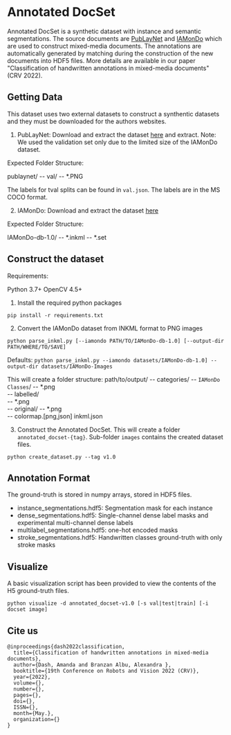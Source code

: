 # Annotated DocSet

Annotated DocSet is a synthetic dataset with instance and semantic segmentations.  The source documents are [PubLayNet](https://developer.ibm.com/exchanges/data/all/publaynet/) and [IAMonDo](https://fki.tic.heia-fr.ch/databases/iam-online-document-database) which are used to construct mixed-media documents.  The annotations are automatically generated by matching during the construction of the new documents into HDF5 files.  More details are available in our paper "Classification of handwritten annotations in mixed-media documents" (CRV 2022). 


## Getting Data

This dataset uses two external datasets to construct a synthentic datasets and they must be downloaded for the authors websites.

1. PubLayNet: Download and extract the dataset [here](https://developer.ibm.com/exchanges/data/all/publaynet/) and extract. Note: We used the validation set only due to the limited size of the IAMonDo dataset.

Expected Folder Structure:

publaynet/
    -- val/
        -- *.PNG

The labels for tval splits can be found in `val.json`. The labels are in the MS COCO format.


2. IAMonDo: Download and extract the dataset [here](https://fki.tic.heia-fr.ch/databases/iam-online-document-database)

Expected Folder Structure:

IAMonDo-db-1.0/
    -- *.inkml
    -- *.set

## Construct the dataset

Requirements:

Python 3.7+
OpenCV 4.5+

1. Install the required python packages

`pip install -r requirements.txt`

2. Convert the IAMonDo dataset from INKML format to PNG images

`python parse_inkml.py [--iamondo PATH/TO/IAMonDo-db-1.0] [--output-dir PATH/WHERE/TO/SAVE]`

Defaults: 
`python parse_inkml.py --iamondo datasets/IAMonDo-db-1.0] --output-dir datasets/IAMonDo-Images`

This will create a folder structure:
path/to/output/
   -- categories/
       -- `IAMonDo Classes`/
           -- *.png  
   -- labelled/  
       -- *.png  
   -- original/
       -- *.png  
    -- colormap.[png,json]
inkml.json

3. Construct the Annotated DocSet. This will create a folder `annotated_docset-{tag}`. Sub-folder `images` contains the created dataset files. 

`python create_dataset.py --tag v1.0`

## Annotation Format

The ground-truth is stored in numpy arrays, stored in HDF5 files.   

* instance_segmentations.hdf5: Segmentation mask for each instance
* dense_segmentations.hdf5: Single-channel dense label masks and experimental multi-channel dense labels
* multilabel_segmentations.hdf5: one-hot encoded masks
* stroke_segmentations.hdf5: Handwritten classes ground-truth with only stroke masks

## Visualize

A basic visualization script has been provided to view the contents of the H5 ground-truth files.

`python visualize -d annotated_docset-v1.0 [-s val|test|train] [-i docset image]` 

## Cite us

```
@inproceedings{dash2022classification,
  title={Classification of handwritten annotations in mixed-media documents},
  author={Dash, Amanda and Branzan Albu, Alexandra },
  booktitle={19th Conference on Robots and Vision 2022 (CRV)},
  year={2022},
  volume={},
  number={},
  pages={},
  doi={},
  ISSN={},
  month={May.},
  organization={}
}
```
